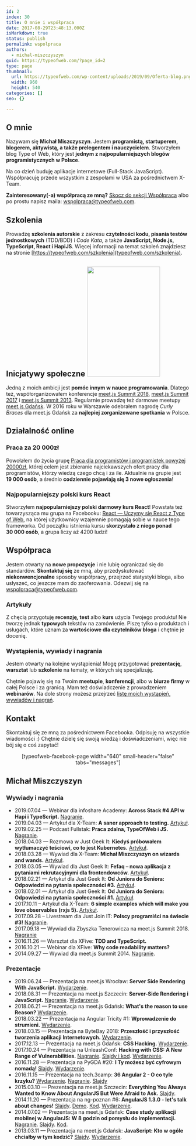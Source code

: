 ```yaml
---
id: 2
index: 30
title: O mnie i współpraca
date: 2017-08-29T23:48:13.000Z
isMarkdown: true
status: publish
permalink: wspolpraca
authors:
  - michal-miszczyszyn
guid: https://typeofweb.com/?page_id=2
type: page
thumbnail:
  url: https://typeofweb.com/wp-content/uploads/2019/09/Oferta-blog.png
  width: 960
  height: 540
categories: []
seo: {}

---
```

## O mnie
Nazywam się <strong>Michał Miszczyszyn</strong>. Jestem <strong>programistą, startuperem, blogerem, aktywistą, a także prelegentem i nauczycielem</strong>. Stworzyłem blog Type of Web, który jest **jednym z najpopularniejszych blogów programistycznych w Polsce**.

Na co dzień buduję aplikacje internetowe (Full-Stack JavaScript). Współpracuję przede wszystkim z zespołami w USA za pośrednictwem X-Team.

**Zainteresowany(-a) współpracą ze mną?** [Skocz do sekcji Współpraca](#wspolpraca) albo po prostu napisz maila: <a href="mailto:wspolpraca@typeofweb.com">wspolpraca@typeofweb.com</a>.

## Szkolenia
Prowadzę <strong>szkolenia autorskie</strong> z zakresu <strong>czytelności kodu, pisania testów jednostkowych</strong> (TDD/BDD) i <em>Code Kata</em>, a także <strong>JavaScript, Node.js, TypeScript, React i HapiJS</strong>. Więcej informacji na temat szkoleń znajdziesz na stronie [https://typeofweb.com/szkolenia](typeofweb.com/szkolenia).

## Inicjatywy społeczne <a href="https://typeofweb.com/wp-content/uploads/2018/03/21686839_1666666120073907_3679910495411732745_o.jpg"><img src="https://typeofweb.com/wp-content/uploads/2018/03/21686839_1666666120073907_3679910495411732745_o-200x300.jpg" alt="" width="200" height="300" class="alignright size-medium wp-image-1211" /></a>

<p style="hyphens: none; -ms-hyphens: none; -moz-hyphens: none; word-break: normal; -webkit-hyphens: none; word-wrap: normal;">Jedną z moich ambicji jest <strong>pomóc innym w nauce programowania</strong>. Dlatego też, współorganizowałem konferencje <a href="https://typeofweb.com/call-for-proposals-na-meet-js-summit-2018/">meet.js Summit 2018</a>, <a href="https://typeofweb.com/meet-js-summit-2017-kulisami/">meet.js Summit 2017</a> i <a href="http://summit.meetjs.pl/2013/">meet.js Summit 2013</a>. Regularnie prowadzę też darmowe meetupy <a href="https://facebook.com/meetjspl">meet.js Gdańsk</a>. W 2016 roku w Warszawie odebrałem nagrodę <em>Curly Braces</em> dla meet.js Gdańsk za <strong>najlepiej zorganizowane spotkania</strong> w Polsce.</p>

## Działalność online
### Praca za 20 000zł
Powołałem do życia grupę <a href="https://www.facebook.com/groups/280382479112568">Praca dla programistów i programistek powyżej 20000zł</a>, której celem jest zbieranie najciekawszych ofert pracy dla programistów, którzy wiedzą czego chcą i za ile. Aktualnie na grupie jest <strong>19 000 osób</strong>, a średnio <strong>codziennie pojawiają się 3 nowe ogłoszenia</strong>!

### Najpopularniejszy polski kurs React
Stworzyłem <strong>najpopularniejszy polski darmowy kurs React</strong>! Powstała też towarzysząca mu grupa na Facebooku: <a href="https://www.facebook.com/groups/1491641220944430/">React — Uczymy się React z Type of Web</a>, na której użytkownicy wzajemnie pomagają sobie w nauce tego frameworka. Od początku istnienia kursu <strong>skorzystało z niego ponad 30 000 osób</strong>, a grupa liczy aż 4200 ludzi!

<h2 id="wspolpraca">Współpraca</h2>
Jestem otwarty na <strong>nowe propozycje</strong> i nie lubię ograniczać się do standardów. <strong>Skontaktuj się</strong> ze mną, aby przedyskutować <strong>niekonwencjonalne</strong> sposoby współpracy, przejrzeć statystyki bloga, albo usłyszeć, co jeszcze mam do zaoferowania. Odezwij się na <a href="mailto:wspolpraca@typeofweb.com">wspolpraca@typeofweb.com</a>.

### Artykuły
Z chęcią przygotuję **recenzję, test** albo **kurs** użycia Twojego produktu! Nie tworzę jednak **typowych** tekstów na zamówienie. Piszę tylko o produktach i usługach, które uznam za **wartościowe dla czytelników bloga** i chętnie je docenię.

### Wystąpienia, wywiady i nagrania
Jestem otwarty na kolejne wystąpienia! Mogę przygotować **prezentację**, **warsztat** lub **szkolenie** na tematy, w których się specjalizuję.

Chętnie pojawię się na Twoim **meetupie**, **konferencji**, albo w **biurze firmy** w całej Polsce i za granicą. Mam też doświadczenie z prowadzeniem **webinarów**. Na dole strony możesz przejrzeć [listę moich wystąpień, wywiadów i nagrań](#wywiady_i_nagrania).

## Kontakt
Skontaktuj się ze mną za pośrednictwem Facebooka. Odpisuję na wszystkie wiadomości :) Chętnie dzielę się swoją wiedzą i doświadczeniami, więc nie bój się o coś zapytać!

<div style="text-align: center;">[typeofweb-facebook-page width="640" small-header="false" tabs="messages"]</div>

## Michał Miszczyszyn
<h3 id="wywiady_i_nagrania">Wywiady i nagrania</h3>

* 2019.07.04 — Webinar dla infoshare Academy: **Across Stack #4 API w Hapi i TypeScript.** [Nagranie](https://www.youtube.com/watch?v=k1-CIR-NJeE).
* 2019.04.03 — Artykuł dla X-Team: **A saner approach to testing.** [Artykuł](https://x-team.com/blog/saner-approach-to-testing/).
* 2019.02.25 — Podcast Fullstak: **Praca zdalna, TypeOfWeb i JS.** [Nagranie](https://fullstak.pl/2).
* 2018.04.03 — Rozmowa w Just Geek It: **Kiedyś próbowałem wytłumaczyć teściowi, co to jest Kubernetes.** [Artykuł](https://geek.justjoin.it/wiekszosc-przedmiotow-studiach-strata-czasu-karol-stepniewski-vmware/).
* 2018.03.28 — Wywiad dla X-Team: **Michał Miszczyszyn on wizards and wands.** [Artykuł](https://x-team.com/blog/interview-michal-miszczyszyn/).
* 2018.03.05 — Wywiad dla Just Geek It: **Fefaq – nowa aplikacja z pytaniami rekrutacyjnymi dla frontendowców.** [Artykuł](https://geek.justjoin.it/fefaq-nowa-aplikacja-z-pytaniami-rekrutacyjnymi-dla-frontendowcow/).
* 2018.02.21 — Artykuł dla Just Geek It: **Od Juniora do Seniora: Odpowiedzi na pytania społeczności #3.** [Artykuł](https://geek.justjoin.it/juniora-seniora-odpowiedzi-pytania-spolecznosci-3/).
* 2018.02.01 — Artykuł dla Just Geek It: **Od Juniora do Seniora: Odpowiedzi na pytania społeczności #1.** [Artykuł](https://geek.justjoin.it/od-juniora-do-seniora-odpowiedzi-na-pytania-spolecznosci-1/).
* 2017.10.11 – Artykuł dla X-Team: **6 simple examples which will make you love observables (rxjs 5).** [Artykuł](https://x-team.com/blog/rxjs-observables/).
* 2017.09.28 – Livestream dla Just Join IT: **Polscy programiści na świecie #3!** [Nagranie](https://www.youtube.com/watch?v=7QYy_cPY0vw).
* 2017.09.18 — Wywiad dla Zbyszka Tenerowicza na meet.js Summit 2018. [Nagranie](https://soundcloud.com/naugtur/meetjs-summit-2017-od-zaplecza)
* 2016.11.26 — Warsztat dla XFive: **TDD and TypeScript.**
* 2016.10.21 — Webinar dla XFive: **Why code readability matters?**
* 2014.09.27 — Wywiad dla meet.js Summit 2014. [Nagranie](https://www.youtube.com/watch?v=UvBegle7x-A).

### Prezentacje

* 2019.06.24 — Prezentacja na meet.js Wrocław: **Server Side Rendering With JavaScript.** [Wydarzenie](https://www.meetup.com/meet-js-wroclaw/events/jvdlcryzjbgc/).
* 2018.08.31 — Prezentacja na meet.js Szczecin: **Server-Side Rendering i JavaScript.** [Nagranie](https://www.youtube.com/watch?v=eQEOAflR7uc). [Wydarzenie](https://www.meetup.com/meetjs-szczecin/events/254002857/).
* 2018.06.21 — Prezentacja na meet.js Gdańsk: **What's the reason to use Reason?** [Wydarzenie](https://www.facebook.com/events/1289980281132172/).
* 2018.03.22 — Prezentacja na Angular Tricity #1: **Wprowadzenie do strumieni.** [Wydarzenie](https://crossweb.pl/en/events/angular-tricity-1).
* 2018.03.15 — Prezentacja na ByteBay 2018: **Przeszłość i przyszłość tworzenia aplikacji Internetowych.** [Wydarzenie](https://bytebay.pl/2018/speakers/#speaker-19).
* 2017.12.13 — Prezentacja na meet.js Gdańsk: **CSS Hacking.** [Wydarzenie](https://www.facebook.com/events/149652705793012/).
* 2017.10.24 — Prezentacja na UnleashConf: **Hacking with CSS: A New Range of Vulnerabilities.** [Nagranie](https://youtu.be/VStxR3KCAKM). [Slajdy i kod](https://github.com/mmiszy/unleashconf-css-hacking-2017). [Wydarzenie](https://x-team.com/unleashconf/).
* 2016.11.28 — Prezentacja na PyGDA #20: **I Ty możesz być cyfrowym nomadą!** [Slajdy](https://mmiszy.github.io/2016-11-28.PyGda/#/). [Wydarzenie](https://www.meetup.com/PyGda-pl/events/235402519/).
* 2016.11.15 — Prezentacja na tech.3camp: **36 Angular 2 - O co tyle krzyku?** [Wydarzenie](https://evenea.pl/event/tech3camp151116/). [Nagranie](https://vimeo.com/192910605). [Slajdy](https://mmiszy.github.io/3camp-angular-2-slides/#/1)
* 2015.03.10 — Prezentacja na meet.js Szczecin: **Everything You Always Wanted to Know About AngularJS But Were Afraid to Ask.** [Slajdy](https://speakerdeck.com/mmiszy/everything-you-always-wanted-to-know-about-angularjs-but-were-afraid-to-ask).
* 2014.11.20 — Prezentacja na ng-poznan #6: **AngularJS 1.3.0 - let's talk about changes!** [Slajdy](https://speakerdeck.com/mmiszy/angularjs-1-dot-3-0-lets-talk-about-changes-ngpoznan). [Demo](http://mmiszy.github.io/angular-comparison/). [Kod](https://github.com/mmiszy/angular-comparison/). [Wydarzenie](https://www.meetup.com/ng-poznan-meetup/events/211926672/). 
* 2014.07.02 — Prezentacja na meet.js Gdańsk: **Case study aplikacji mobilnej w AngularJS: W 8 godzin od pomysłu do implementacji.** [Nagranie](https://www.youtube.com/watch?v=OVWomXA-a2s). [Slajdy](https://speakerdeck.com/mmiszy/case-study-aplikacji-mobilnej-w-angularjs-w-8-godzin-od-pomyslu-do-implementacji). [Kod](https://github.com/mmiszy/lunch-button/tree/meet_js).
* 2013.03.11 — Prezentacja na meet.js Gdańsk: **JavaScript: Kto w ogóle chciałby w tym kodzić?** [Slajdy](https://github.com/meetjspl/gdansk/blob/300eff7562e19af0925bf27b37afff2f83bcc90c/media/1/presentation-mm.pdf). [Wydarzenie](https://www.facebook.com/events/471484796247910/).
